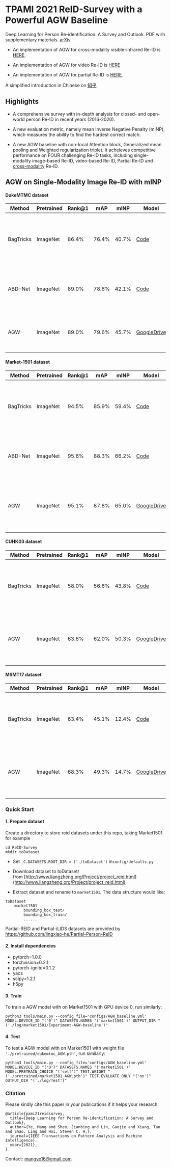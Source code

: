 # TPAMI 2021 ReID-Survey with a Powerful AGW Baseline
Deep Learning for Person Re-identification:  A Survey and Outlook. PDF wirh supplementary materials. [arXiv](https://arxiv.org/abs/2001.04193v2)

- An implementation of AGW for cross-modality visible-infrared Re-ID is [HERE](https://github.com/mangye16/Cross-Modal-Re-ID-baseline).

- An implementation of AGW for video Re-ID is [HERE](https://github.com/mangye16/ReID-Survey/tree/master/video-reid-AWG)

- An implementation of AGW for partial Re-ID is [HERE](https://github.com/mangye16/ReID-Survey/blob/master/Experiment-AGW-partial.sh).

A simplified introduction in Chinese on [知乎](https://zhuanlan.zhihu.com/p/342249413).

## Highlights

- A comprehensive survey with in-depth analysis for closed- and open-world person Re-ID in recent years (2016-2020).

- A new evaluation metric, namely mean Inverse Negative Penalty (mINP), which measures the ability to find the hardest correct match.

- A new AGW baseline with non-local Attention block, Generalized mean pooling and Weighted regularization triplet. It acheieves competitive performance on FOUR challenging Re-ID tasks, including single-modality image-based Re-ID, video-based Re-ID, Partial Re-ID and [cross-modality](https://github.com/mangye16/Cross-Modal-Re-ID-baseline) Re-ID.


## AGW on Single-Modality Image Re-ID with mINP

#### DukeMTMC dataset

|Method    | Pretrained| Rank@1  | mAP |  mINP |  Model| Paper
| --------   | -----    | -----  |  -----  | ----- |------|------------------------|
|BagTricks     | ImageNet | 86.4% | 76.4%|  40.7% |[Code](https://github.com/michuanhaohao/reid-strong-baseline) |Bag of Tricks and A Strong Baseline for Deep Person Re-identification. In ArXiv 19. [PDF](https://arxiv.org/abs/1903.07071)|
|ABD-Net     | ImageNet | 89.0% | 78.6%| 42.1% | [Code](https://github.com/TAMU-VITA/ABD-Net) |ABD-Net: Attentive but Diverse Person Re-Identification. In ICCV 19. [PDF](https://arxiv.org/abs/1908.01114)|
|AGW     | ImageNet | 89.0%  | 79.6% | 45.7% | [GoogleDrive](https://drive.google.com/open?id=1q3n_acTe-vaEeIpkJG2k0HqSEZrTJoGA)| Deep Learning for Person Re-identification:  A Survey and Outlook  |

#### Market-1501 dataset

|Method    | Pretrained| Rank@1  | mAP |  mINP |  Model| Paper
| --------   | -----    | -----  |  -----  | ----- |------|------|
|BagTricks     | ImageNet | 94.5% | 85.9%|  59.4% |[Code](https://github.com/michuanhaohao/reid-strong-baseline) |Bag of Tricks and A Strong Baseline for Deep Person Re-identification. In ArXiv 19. [arXiv](https://arxiv.org/abs/1903.07071)|
|ABD-Net     | ImageNet | 95.6% | 88.3%|  66.2% | [Code](https://github.com/TAMU-VITA/ABD-Net) |ABD-Net: Attentive but Diverse Person Re-Identification. In ICCV 19. [PDF](https://arxiv.org/abs/1908.01114)|
|AGW     | ImageNet | 95.1%  | 87.8% | 65.0% | [GoogleDrive](https://drive.google.com/open?id=1Ymt2q3k0uBpaw5hCVscl0a29uKI1cRPA)| Deep Learning for Person Re-identification:  A Survey and Outlook. In ArXiv 20. [arXiv](https://arxiv.org/abs/2001.04193) |


#### CUHK03 dataset

|Method    | Pretrained| Rank@1  | mAP |  mINP |  Model| Paper
| --------   | -----    | -----  |  -----  | ----- |------|------|
|BagTricks     | ImageNet | 58.0% | 56.6%|  43.8% |[Code](https://github.com/michuanhaohao/reid-strong-baseline) |Bag of Tricks and A Strong Baseline for Deep Person Re-identification. In ArXiv 19. [PDF](https://arxiv.org/abs/1903.07071)|
|AGW     | ImageNet | 63.6%  | 62.0% | 50.3% | [GoogleDrive](https://drive.google.com/open?id=1Uyq_JBM2N1JL-buYWkLZFMd7N-eMjOUZ)| Deep Learning for Person Re-identification:  A Survey and Outlook. In ArXiv 20. [arXiv](https://arxiv.org/abs/2001.04193)   |

#### MSMT17 dataset

|Method    | Pretrained| Rank@1  | mAP |  mINP |  Model| Paper
| --------   | -----    | -----  |  -----  | ----- |------|------|
|BagTricks     | ImageNet | 63.4% | 45.1%|  12.4% |[Code](https://github.com/michuanhaohao/reid-strong-baseline) |Bag of Tricks and A Strong Baseline for Deep Person Re-identification. In ArXiv 19. [arXiv](https://arxiv.org/abs/1903.07071)|
|AGW     | ImageNet | 68.3% | 49.3%|  14.7% | [GoogleDrive](https://drive.google.com/open?id=1xw-t7gVkEghkgHai0nL28VhpS7mBHNG8)| Deep Learning for Person Re-identification:  A Survey and Outlook. In ArXiv 20. [arXiv](https://arxiv.org/abs/2001.04193)   |

### Quick Start

#### 1. Prepare dataset 
Create a directory to store reid datasets under this repo, taking Market1501 for example
```
cd ReID-Survey
mkdir toDataset
```
- Set ```_C.DATASETS.ROOT_DIR = ('./toDataset')``` in```config/defaults.py```
- Download dataset to toDataset/ from [http://www.liangzheng.org/Project/project_reid.html](http://www.liangzheng.org/Project/project_reid.html)

- Extract dataset and rename to ```market1501```. The data structure would like:
```
toDataset
    market1501 
        bounding_box_test/
        bounding_box_train/
        ......
```

Partial-REID and Partial-iLIDS datasets are provided by https://github.com/lingxiao-he/Partial-Person-ReID

#### 2. Install dependencies

  - pytorch=1.0.0
  - torchvision=0.2.1
  - pytorch-ignite=0.1.2
  - yacs
  - scipy=1.2.1
  - h5py
  
#### 3. Train

To train a AGW model with on Market1501 with GPU device 0, run similarly:
```
python3 tools/main.py --config_file='configs/AGW_baseline.yml' MODEL.DEVICE_ID "('0')" DATASETS.NAMES "('market1501')" OUTPUT_DIR "('./log/market1501/Experiment-AGW-baseline')"
```

#### 4. Test

To test a AGW model with on Market1501 with weight file ```'./pretrained/dukemtmc_AGW.pth'```, run similarly:
```
python3 tools/main.py --config_file='configs/AGW_baseline.yml' MODEL.DEVICE_ID "('0')" DATASETS.NAMES "('market1501')"  MODEL.PRETRAIN_CHOICE "('self')" TEST.WEIGHT "('./pretrained/market1501_AGW.pth')" TEST.EVALUATE_ONLY "('on')" OUTPUT_DIR "('./log/Test')"
```

### Citation

Please kindly cite this paper in your publications if it helps your research:
```
@article{pami21reidsurvey,
  title={Deep Learning for Person Re-identification: A Survey and Outlook},
  author={Ye, Mang and Shen, Jianbing and Lin, Gaojie and Xiang, Tao and Shao, Ling and Hoi, Steven C. H.},
  journal={IEEE Transactions on Pattern Analysis and Machine Intelligence},
  year={2021},
}
```

Contact: mangye16@gmail.com
